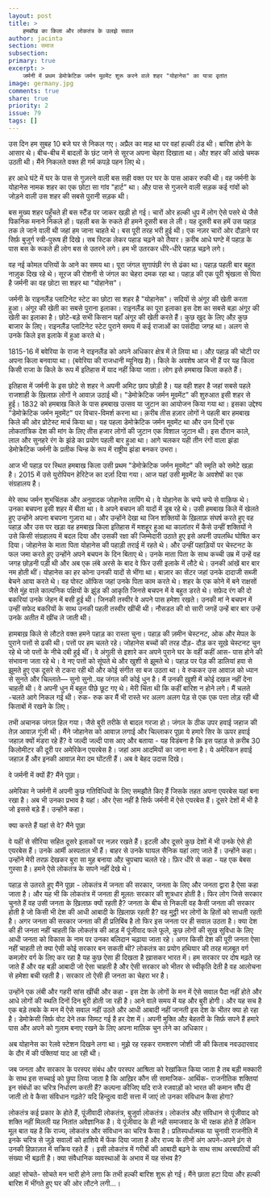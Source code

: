 ```yaml
---
layout: post
title: >
    हमबॉख का किला और लोकतंत्र के उलझे सवाल
author: jacinta
section: समाज
subsection:
primary: true
excerpt: >
    जर्मनी में प्रथम डेमोक्रेटिक जर्मन मूवमेंट शुरू करने वाले शहर "योहानेस" का यात्रा वृतांत
image: germany.jpg
comments: true
share: true
priority: 2
issue: 79
tags: []
---
```


उस दिन हम सुबह 10 बजे घर से निकल गए। अप्रैल का माह था पर वहां हल्की ठंड थी। बारिश होने के आसार थे। बीच-बीच में बादलों के छंट जाने से सूरज अपना चेहरा दिखाता था। औऱ शहर की आंखे चमक उठती थी। मैंने निकलते वक्त ही गर्म कपड़े पहन लिए थे।

हर आधे घंटे में घर के पास से गुज़रने वाली बस सही वक्त पर घर के पास आकर रुकी थी। वह जर्मनी के योहानेस नामक शहर का एक छोटा सा गांव "हार्ट" था। औऱ पास से गुजरने वाली सड़क कई गांवों को जोड़ने वाली उस शहर की सबसे पुरानी सड़क थी।

बस मुख्य शहर पहुँचते ही बस स्टैंड पर जाकर खड़ी हो गई। चारों ओर हल्की धुप में लोग ऐसे पसरे थे जैसे पिकनिक मनाने निकले हों। पहली बस के रुकते ही हमने दूसरी बस ले ली। यह दूसरी बस हमें उस पहाड़ तक ले जाने वाली थी जहां हम जाना चाहते थे। बस पूरी तरह भरी हुई थी। एक नज़र चारों ओर दौड़ाने पर सिर्फ़ बुजुर्ग स्त्री-पुरूष ही दिखे। सब स्टिक लेकर पहाड चढ़ने को तैयार। क़रीब आधे घण्टे में पहाड़ के पास बस के रूकते ही लोग बस से उतरने लगे। हम भी उतरकर धीरे-धीरे पहाड़ चढ़ने लगे।

वह नई कोमल पत्तियों के आने का समय था। पूरा जंगल सुगापंछी रंग से ढंका था। पहाड़ पहली बार बहुत नाज़ुक दिख रहे थे। सूरज की रोशनी से जंगल का चेहरा दमक रहा था। पहाड़ की एक पूरी श्रृंखला से घिरा है जर्मनी का वह छोटा सा शहर था "योहानेस"।

जर्मनी के राइनलैंड प्लाटिनेट स्टेट का छोटा सा शहर है "योहानेस"। सदियों से अंगूर की खेती करता हुआ। अंगूर की खेती का सबसे पुराना इलाका। राइनलैंड का पूरा इलाका इस देश का सबसे बड़ा अंगूर की खेती का इलाका है। छोटे-बड़े सभी किसान यहाँ अंगूर की खेती करते हैं। कुछ खुद के लिए औऱ कुछ बाजार के लिए। राइनलैंड प्लाटिनेट स्टेट पुराने समय में कई राजाओं का पसंदीदा जगह था। अलग से उनके किले इस इलाके में हुआ करते थे।

1815-16 में बवेरिया के राजा ने राइनलैंड को अपने अधिकार क्षेत्र में ले लिया था। औऱ पहाड़ की चोटी पर अपना किला बनवाया था। (बवेरिया की राजधानी म्यूनिख है)। किले के अवशेष आज भी हैं पर यह किला किसी राजा के किले के रूप में इतिहास में याद नहीं किया जाता। लोग इसे हमबाख किला कहते हैं।

इतिहास में जर्मनी के इस छोटे से शहर ने अपनी अमिट छाप छोड़ी है। यह वही शहर है जहां सबसे पहले राजशाही के ख़िलाफ़ लोगों ने आवाज़ उठाई थी। "डेमोक्रेटिक जर्मन मूवमेंट" की शुरुआत इसी शहर से हुई। 1832 को हमबाख किले के पास हमबाख उत्सव या जुटान का आयोजन किया गया था। इसका उद्देश्य "डेमोक्रेटिक जर्मन मूवमेंट" पर विचार-विमर्श करना था। क़रीब तीस हज़ार लोगों ने पहली बार हमबाख किले की ओर प्रोटेस्ट मार्च किया था। यह पहला डेमोक्रेटिक जर्मन मूवमेंट था और उन दिनों एक लोकतांत्रिक देश की मांग के लिए तीस हजार लोगों की जुटान एक विशाल जुटान थी। इस दौरान काले, लाल और सुनहरे रंग के झंडे का प्रयोग पहली बार हुआ था। आगे चलकर यही तीन रंगों वाला झंडा डेमोक्रेटिक जर्मनी के प्रतीक चिन्ह के रूप में राष्ट्रीय झंडा बनकर उभरा।

आज भी पहाड़ पर स्थित हमबाख किला उसी प्रथम "डेमोक्रेटिक जर्मन मूवमेंट" की स्मृति को समेटे खड़ा है। 2015 में उसे युरोपियन हेरिटेज का दर्ज़ा दिया गया। आज यहां उसी मूवमेंट के अवशेषों का एक संग्रहालय है।

मेरे साथ जर्मन शुभचिंतक और अनुवादक जोहानेस लापिंग थे। वे योहानेस के चप्पे चप्पे से वाक़िफ थे। उनका बचपना इसी शहर में बीता था। वे अपने बचपन की यादों में डूब रहे थे। उसी हमबाख किले में खेलते हुए उन्होंने अपना बचपना गुज़ारा था। और उन्होंने देखा था जिन शक्तियों के ख़िलाफ़ संघर्ष करते हुए वह पहाड़ और उस पर खड़ा वह हमबाख़ किला इतिहास में मशहूर हुआ था कालांतर में कैसे उन्हीं शक्तियों ने उसे किसी संग्रहालय में बदल दिया और उसकी रक्षा की जिम्मेदारी उठाते हुए इसे अपनी उपलब्धि घोषित कर दिया। जोहानेस के माता पिता योहानेस की पहाड़ी तराई में रहते थे। और उन्हीं पहाड़ियों पर चेस्टनट के फल जमा करते हुए उन्होंने अपने बचपन के दिन बिताए थे। उनके माता पिता के साथ कच्ची उम्र में उन्हें वह जगह छोड़नी पड़ी थी और अब एक लंबे अरसे के बाद वे फिर उसी इलाके में लौटे थे। उनकी आंखें बार बार नम होती थीं। योहानेस का हर कोना उनकी यादों से भींगा था। बाज़ार का सेंटर जहां उनके दादाजी सब्जी बेचने आया करते थे। वह पोस्ट ऑफिस जहां उनके पिता काम करते थे। शहर के एक कोने में बने राक्षसों जैसे मुंह वाले काल्पनिक पक्षियों के झुंड की आकृति जिनसे बचपन में वे बहुत डरते थे। सफ़ेद रंग की दो बकरियां उनके जेहन में बसी हुई थी। जिनकी तस्वीर वे अपने पास हमेशा रखते। उनकी मां ने बचपन में उन्हीं सफेद बकरियों के साथ उनकी पहली तस्वीर खींची थी। नौसडत की वो सारी जगहें उन्हें बार बार उन्हें उनके अतीत में खींच ले जाती थी।

हामबाख़ किले से लौटते वक्त हमने पहाड़ का रास्ता चुना। पहाड़ की ज़मीन चेस्टनट, ओक और मेपल के पुराने पत्तों से ढकी थी। पत्तों पर हम चलते रहे। जोहानेस बच्चों की तरह दौड़- दौड़ कर सूखे चेस्टनट चुन रहे थे जो पत्तों के नीचे दबी हुई थीं। वे अंगुली से इशारे कर अपने पुराने घर के वहीं कहीं आस- पास होने की संभावना जता रहे थे। वे नए पत्तों को सूंघते थे और खुशी से झूमते थे। पहाड़ पर पेड़ की डालियां हवा से झूमते हुए एक दूसरे से टकरा रही थी और कोई संगीत सा बज उठता था। वे रुककर उस आवाज़ को ध्यान से सुनते और चिल्लाते— सुनो सुनो..यह जंगल की कोई धुन है। मैं उनकी ख़ुशी में कोई दखल नहीं देना चाहती थी। वे अपनी धुन में बहुत पीछे छूट गए थे। मेरी चिंता थी कि कहीं बारिश न होने लगे। मैं चलते -चलते आगे निकल गई थी। रुक- रुक कर मैं भी रास्ते भर अलग अलग पेड़ से एक एक पत्ता तोड़ रही थी किताबों में रखने के लिए।

तभी अचानक जंगल हिल गया। जैसे बुरी तरीके से बादल गरजा हो। जंगल के ठीक उपर हवाई जहाज की तेज़ आवाज़ गूंजी थी। मैंने जोहानेस को आवाज़ लगाई और चिल्लाकर पूछा ये हमारे सिर के ऊपर हवाई जहाज़ क्यों मंडरा रहे हैं? वे जल्दी जल्दी पास आए और बताया - यह विडंबना है कि इस पहाड़ से क़रीब 30 किलोमीटर की दूरी पर अमेरिकेन एयरबेस है। जहां आम आदमियों का जाना मना है। ये अमेरिकन हवाई जहाज़ हैं और इनकी आवाज़ मेरा दम घोंटती हैं। अब वे बेहद उदास दिखे।

वे जर्मनी में क्यों हैं? मैंने पूछा।

अमेरिका ने जर्मनी में अपनी कुछ गतिविधियों के लिए समझौते किए हैं जिसके तहत अपना एयरबेस यहां बना रखा है। अब भी उनका प्रभाव है यहां। और ऐसा नहीं है सिर्फ जर्मनी में ऐसे एयरबेस हैं। दूसरे देशों में भी है जो इससे बड़े हैं। उन्होंने कहा।

क्या करते हैं यहां से वे? मैंने पूछा

वे यहीं से सीरिया सहित दूसरे इलाकों पर नज़र रखते हैं। इटली और दूसरे कुछ देशों में भी उनके ऐसे ही एयरबेस हैं। उनके आर्मी अस्पताल भी हैं। बाहर से उनके घायल सैनिक यहां लाए जाते हैं। उन्होंने कहा। उन्होंने मेरी तरफ़ देखकर बुरा सा मुह बनाया औऱ चुपचाप चलते रहे। फ़िर धीरे से कहा - यह एक बेबस गुस्सा है। हमने ऐसे लोकतंत्र के सपने नहीं देखे थे।

पहाड़ से उतरते हुए मैंने पूछा - लोकतंत्र में जनता की सरकार, जनता के लिए और जनता द्वारा है ऐसा कहा जाता है। और यह भी कि लोकतंत्र में जनता ही मूलतः सरकार की शुत्रधार होती है। फिर लोग जिसे सरकार चुनते हैं वह उसी जनता के ख़िलाफ़ क्यों रहती है? जनता के बीच से निकली वह कैसी जनता की सरकार होती है जो किसी भी देश की आधी आबादी के ख़िलाफ़ रहती है? वह मुट्ठी भर लोगों के हितों को साधती रहती है। अगर जनता की सरकार जनता की ही प्रतिबिंब है तो फिर इस जनता पर ही सवाल उठता है। क्या देश की ही जनता नहीं चाहती कि लोकतंत्र की आड़ में पूंजीवाद फले फूले, कुछ लोगों की सुख सुविधा के लिए आधी जनता को विकास के नाम पर उनका बलिदान चढ़ाया जाता रहे। अगर किसी देश की पूरी जनता ऐसा नहीं चाहती तो क्या ऐसी कोई सरकार बन सकती थी? लोकतंत्र का प्रयोग हथियार की तरह मज़बूत वर्ग कमज़ोर वर्ग के लिए कर रहा है यह कुछ ऐसा ही दिखता है ख़ासकर भारत में। हम सरकार पर दोष मढ़ते रह जाते हैं और वह बड़ी आबादी जो ऐसा चाहती है और ऐसी सरकार को भीतर से स्वीकृति देती है वह आलोचना से हमेशा बची रहती है। सरकार तो ऐसी ही जनता का चेहरा भर है।

उन्होंने एक लंबी और गहरी सांस खींची और कहा - इस देश के लोगों के मन में ऐसे सवाल पैदा नहीं होते और आधे लोगों की स्थति दिनों दिन बुरी होती जा रही है। आने वाले समय में यह और बुरी होगी। और यह सच है एक बड़े तबके के मन में ऐसे सवाल नहीं उठते और आधी आबादी नहीं जानती इस देश के भीतर क्या हो रहा है। डेमोक्रेसी सिर्फ़ वोट देने तक सिमट गई है हर देश में। अपनी मुक्ति औऱ बेहतरी के सिर्फ़ सपने हैं हमारे पास और अपने को गुलाम बनाए रखने के लिए अपना मालिक चुन लेने का अधिकार।

अब योहानेस का रेलवे स्टेशन दिखने लगा था। मुझे रह रहकर रामशरण जोशी जी की किताब नवउदारवाद के दौर में की पंक्तियां याद आ रही थी।

जब जनता और सरकार के परस्पर संबंध और परस्पर आश्रिता को रेखांकित किया जाता है तब बड़ी मक्कारी के साथ इस सच्चाई को छुपा लिया जाता है कि आख़िर कौन सी सामाजिक- आर्थिक- राजनीतिक शक्तियां इन संबंधों का चरित्र निर्धारण करती हैं?  कल्पना कीजिए यदि राजे रजवाड़ों को भारत की कमान सौंप दी जाती तो वे कैसा संविधान गढ़ते? यदि हिन्दुत्व वादी सत्ता में जाएं तो उनका संविधान कैसा होगा?

लोकतंत्र कई प्रकार के होते हैं, पूंजीवादी लोकतंत्र, बुजुर्वा लोकतंत्र। लोकतंत्र औऱ संविधान से पूंजीवाद को शक्ति नहीं मिलती यह नितांत अवैज्ञानिक है। ये पूंजीवाद के ही नही समाजवाद के भी रक्षक होते हैं लेकिन मूल बात यह है कि राज्य, लोकतंत्र और संविधान का चरित्र कैसा है। प्रतिस्पर्धात्मक या चुनावी राजनीति में इनके चरित्र से जुड़े सवालों को हाशिये में फेंक दिया जाता है और राज्य के तीनों अंग अपने-अपने ढ़ंग से उनकी हिफ़ाज़त में सक्रिय रहते हैं । इसी लोकतंत्र में गरीबों की आबादी बढ़ने के साथ साथ अरबपतियों की संख्या भी बढ़ती है। क्या संवैधानिक व्यवस्थाओं के अभाव में यह संभव है?

आह! सोचते- सोचते मन भारी होने लगा कि तभी हल्की बारिश शुरू हो गई। मैंने छाता हटा दिया और हल्की बारिश में भींगते हुए घर की ओर लौटने लगी...।